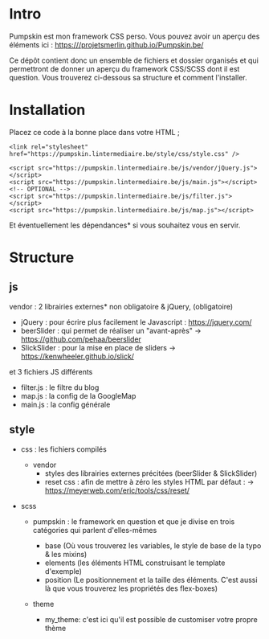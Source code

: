 Intro
=====
Pumpskin est mon framework CSS perso. Vous pouvez avoir un aperçu des éléments ici : [https:///projetsmerlin.github.io/Pumpskin.be/](https://projetsmerlin.github.io/Pumpskin/)

Ce dépôt contient donc un ensemble de fichiers et dossier organisés et qui permettront de donner un aperçu du framework CSS/SCSS dont il est question. Vous trouverez ci-dessous sa structure et comment l'installer.

Installation
============

Placez ce code à la bonne place dans votre HTML ;
```
<link rel="stylesheet" href="https://pumpskin.lintermediaire.be/style/css/style.css" />

<script src="https://pumpskin.lintermediaire.be/js/vendor/jQuery.js"></script>
<script src="https://pumpskin.lintermediaire.be/js/main.js"></script>
<!-- OPTIONAL -->
<script src="https://pumpskin.lintermediaire.be/js/filter.js"></script>
<script src="https://pumpskin.lintermediaire.be/js/map.js"></script>
```

Et éventuellement les dépendances* si vous souhaitez vous en servir.


Structure
=========

js
---
  vendor : 2 librairies externes* non obligatoire & jQuery, (obligatoire)
  + jQuery : pour écrire plus facilement le Javascript : https://jquery.com/
  + beerSlider : qui permet de réaliser un "avant-après" -> https://github.com/pehaa/beerslider
  + SlickSlider : pour la mise en place de sliders -> https://kenwheeler.github.io/slick/

  et 3 fichiers JS différents
  + filter.js : le filtre du blog
  + map.js : la config de la GoogleMap
  + main.js : la config générale


style
-----
  + css : les fichiers compilés
    + vendor
      + styles des librairies externes précitées (beerSlider & SlickSlider)
      + reset css : afin de mettre à zéro les styles HTML par défaut : -> https://meyerweb.com/eric/tools/css/reset/

  + scss
    + pumpskin : le framework en question et que je divise en trois catégories qui parlent d'elles-mêmes
      + base (Où vous trouverez les variables, le style de base de la typo & les mixins)
      + elements (les éléments HTML construisant le template d'exemple)
      + position (Le positionnement et la taille des éléments. C'est aussi là que vous trouverez les propriétés des flex-boxes)
    
    + theme
        + my_theme: c'est ici qu'il est possible de customiser votre propre thème
